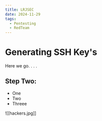 ```yaml
---
title: LRJSEC
date: 2024-11-29
tags:
  - Pentesting
  - RedTeam
---
```


# Generating SSH Key's

Here we go. . . . 

## Step Two:

- One
- Two
- Threee

![[hackers.jpg]]
